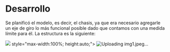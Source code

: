 <h1>Desarrollo</h1>
<p>Se planificó el modelo, es decir, el chasis, ya que era necesario agregarle un eje de giro lo más funcional posible dado que contamos con una medida límite para él. La estructura es la siguiente:</p>

<!-- Aquí se inserta la imagen -->
<img src="Read/file:///C:/Users/agabr/Desktop/Read/img1.jpeg"> style="max-width:100%; height:auto;"> </img>
![Uploading img1.jpeg…]()
